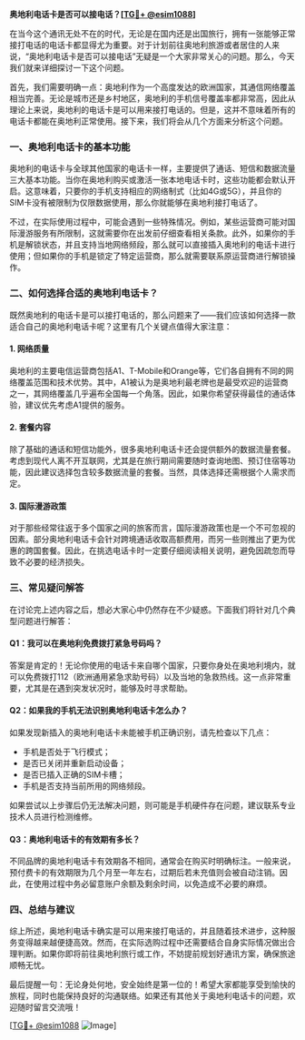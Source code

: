 **奥地利电话卡是否可以接电话？[[TG💪+ @esim1088](https://t.me/s/esim1088)]**

在当今这个通讯无处不在的时代，无论是在国内还是出国旅行，拥有一张能够正常接打电话的电话卡都显得尤为重要。对于计划前往奥地利旅游或者居住的人来说，“奥地利电话卡是否可以接电话”无疑是一个大家非常关心的问题。那么，今天我们就来详细探讨一下这个问题。

首先，我们需要明确一点：奥地利作为一个高度发达的欧洲国家，其通信网络覆盖相当完善。无论是城市还是乡村地区，奥地利的手机信号覆盖率都非常高，因此从理论上来说，奥地利的电话卡是可以用来接打电话的。但是，这并不意味着所有的电话卡都能在奥地利正常使用。接下来，我们将会从几个方面来分析这个问题。

### 一、奥地利电话卡的基本功能

奥地利的电话卡与全球其他国家的电话卡一样，主要提供了通话、短信和数据流量三大基本功能。当你在奥地利购买或激活一张本地电话卡时，这些功能都会默认开启。这意味着，只要你的手机支持相应的网络制式（比如4G或5G），并且你的SIM卡没有被限制为仅限数据使用，那么你就能够在奥地利接打电话了。

不过，在实际使用过程中，可能会遇到一些特殊情况。例如，某些运营商可能对国际漫游服务有所限制，这就需要你在出发前仔细查看相关条款。此外，如果你的手机是解锁状态，并且支持当地网络频段，那么就可以直接插入奥地利的电话卡进行使用；但如果你的手机是锁定了特定运营商，那么就需要联系原运营商进行解锁操作。

### 二、如何选择合适的奥地利电话卡？

既然奥地利的电话卡是可以接打电话的，那么问题来了——我们应该如何选择一款适合自己的奥地利电话卡呢？这里有几个关键点值得大家注意：

#### 1. 网络质量
奥地利的主要电信运营商包括A1、T-Mobile和Orange等，它们各自拥有不同的网络覆盖范围和技术优势。其中，A1被认为是奥地利最老牌也是最受欢迎的运营商之一，其网络覆盖几乎遍布全国每一个角落。因此，如果你希望获得最佳的通话体验，建议优先考虑A1提供的服务。

#### 2. 套餐内容
除了基础的通话和短信功能外，很多奥地利电话卡还会提供额外的数据流量套餐。考虑到现代人离不开互联网，尤其是在旅行期间需要随时查询地图、预订住宿等功能，因此建议选择包含较多数据流量的套餐。当然，具体选择还需根据个人需求而定。

#### 3. 国际漫游政策
对于那些经常往返于多个国家之间的旅客而言，国际漫游政策也是一个不可忽视的因素。部分奥地利电话卡会针对跨境通话收取高额费用，而另一些则推出了更为优惠的跨国套餐。因此，在挑选电话卡时一定要仔细阅读相关说明，避免因疏忽而导致不必要的经济损失。

### 三、常见疑问解答

在讨论完上述内容之后，想必大家心中仍然存在不少疑惑。下面我们将针对几个典型问题进行解答：

#### Q1：我可以在奥地利免费拨打紧急号码吗？
答案是肯定的！无论你使用的电话卡来自哪个国家，只要你身处在奥地利境内，就可以免费拨打112（欧洲通用紧急求助号码）以及当地的急救热线。这一点非常重要，尤其是在遇到突发状况时，能够及时寻求帮助。

#### Q2：如果我的手机无法识别奥地利电话卡怎么办？
如果发现新插入的奥地利电话卡未能被手机正确识别，请先检查以下几点：
- 手机是否处于飞行模式；
- 是否已关闭并重新启动设备；
- 是否已插入正确的SIM卡槽；
- 手机是否支持当前所用的网络频段。

如果尝试以上步骤后仍无法解决问题，则可能是手机硬件存在问题，建议联系专业技术人员进行检测维修。

#### Q3：奥地利电话卡的有效期有多长？
不同品牌的奥地利电话卡有效期各不相同，通常会在购买时明确标注。一般来说，预付费卡的有效期限为几个月至一年左右，过期后若未充值则会被自动注销。因此，在使用过程中务必留意账户余额及剩余时间，以免造成不必要的麻烦。

### 四、总结与建议

综上所述，奥地利电话卡确实是可以用来接打电话的，并且随着技术进步，这种服务变得越来越便捷高效。然而，在实际选购过程中还需要结合自身实际情况做出合理判断。如果你即将前往奥地利旅行或工作，不妨提前规划好通讯方案，确保旅途顺畅无忧。

最后提醒一句：无论身处何地，安全始终是第一位的！希望大家都能享受到愉快的旅程，同时也能保持良好的沟通联络。如果还有其他关于奥地利电话卡的问题，欢迎随时留言交流哦！

[[TG💪+ @esim1088](https://t.me/s/esim1088) ![Image](https://i.postimg.cc/4NQfJmqS/Snipaste-2025-05-13-00-14-12.png)]